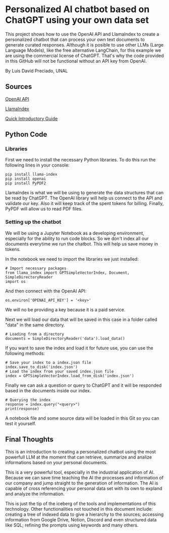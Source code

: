 # Personalized AI chatbot based on ChatGPT using your own data set

This project shows how to use the OpenAI API and LlamaIndex to create a personalized chatbot that can process your own text documents to generate curated responses. Although it is posible to use other LLMs (Large Language Models), like the free alternative LangChain, for this example we are using the commercial license of ChatGPT. That's why the code provided in this GitHub will not be functional without an API key from OpenAI.

By Luis David Preciado, UNAL

## Sources
[OpenAI API](https://openai.com/blog/openai-api)

[LlamaIndex](https://gpt-index.readthedocs.io/en/latest/index.html)

[Quick Introductory Guide](https://bootcamp.uxdesign.cc/a-step-by-step-guide-to-building-a-chatbot-based-on-your-own-documents-with-gpt-2d550534eea5)

## Python Code
### Libraries
First we need to install the necessary Python libraries. To do this run the following lines in your console:
```
pip install llama-index
pip install openai
pip install PyPDF2
```
LlamaIndex is what we will be using to generate the data structures that can be read by ChatGPT. The OpenAI library will help us connect to the API and validate our key. Also it will keep track of the spent tokens for billing. Finally, PyPDF will allow us to read PDF files.

### Setting up the chatbot
We will be using a Jupyter Notebook as a developing environment, especially for the ability to run code blocks. So we don't index all our documents everytime we run the chatbot. This will help us save money in tokens.

In the notebook we need to import the libraries we just installed:
```
# Import necessary packages
from llama_index import GPTSimpleVectorIndex, Document, SimpleDirectoryReader
import os
```
And then connect with the OpenAI API:
```
os.environ['OPENAI_API_KEY'] = '<key>'
```
We will no be providing a key because it is a paid service.

Next we will load our data that will be saved in this case in a folder called "data" in the same directory.
```
# Loading from a directory
documents = SimpleDirectoryReader('data').load_data()
```
If you want to save the index and load it for future use, you can use the following methods:
```
# Save your index to a index.json file
index.save_to_disk('index.json')
# Load the index from your saved index.json file
index = GPTSimpleVectorIndex.load_from_disk('index.json')
```
Finally we can ask a question or query to ChatGPT and it will be responded based in the documents inside our index.
```
# Querying the index
response = index.query("<query>")
print(response)
```
A notebook file and some source data will be loaded in this Git so you can test it yourself.

## Final Thoughts
This is an introduction to creating a personalized chatbot using the most powerfull LLM at the moment that can retrieve, summarize and analize informations based on your personal documents.

This is a very powerful tool, especially in the industrial application of AI. Because we can save time teaching the AI the processes and information of our company and jump straight to the generation of information. The AI is capable of cross referencing your personal data set with its own to expland and analyze the information.

This is just the tip of the iceberg of the tools and implementations of this technology. Other functionalities not touched in this document include: creating a tree of indexed data to give a hierarchy to the sources; accessing information from Google Drive, Notion, Discord and even structured data like SQL; refining the prompts using keywords and many others.
